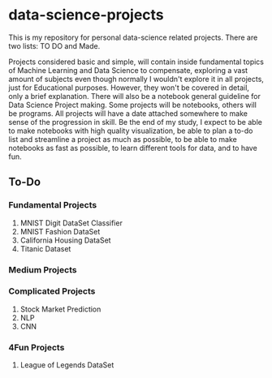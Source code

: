 # data-science-projects
This is my repository for personal data-science related projects. There are two lists: TO DO and Made. 

Projects considered basic and simple, will contain inside fundamental topics of Machine Learning and Data Science to compensate, exploring a vast amount of subjects even though normally I wouldn't explore it in all projects, just for Educational purposes. However, they won't be covered in detail, only a brief explanation. There will also be a notebook general guideline for Data Science Project making. Some projects will be notebooks, others will be programs. All projects will have a date attached somewhere to make sense of the progression in skill. Be the end of my study, I expect to be able to make notebooks with high quality visualization, be able to plan a to-do list and streamline a project as much as possible, to be able to make notebooks as fast as possible, to learn different tools for data, and to have fun. 

## To-Do

### Fundamental Projects
1. MNIST Digit DataSet Classifier
2. MNIST Fashion DataSet
3. California Housing DataSet
4. Titanic Dataset

### Medium Projects


### Complicated Projects
1. Stock Market Prediction
2. NLP
3. CNN


### 4Fun Projects
1. League of Legends DataSet
